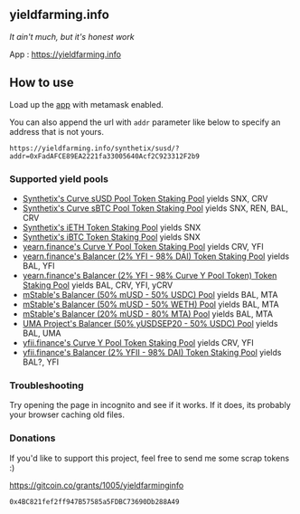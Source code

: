 ## yieldfarming.info

_It ain't much, but it's honest work_

App : https://yieldfarming.info

## How to use

Load up the [app](https://yieldfarming.info) with metamask enabled.

You can also append the url with `addr` parameter like below to specify an address that is not yours.

`https://yieldfarming.info/synthetix/susd/?addr=0xFadAFCE89EA2221fa33005640Acf2C923312F2b9`

### Supported yield pools
* [Synthetix's Curve sUSD Pool Token Staking Pool](https://yieldfarming.info/synthetix/susd/) yields SNX, CRV
* [Synthetix's Curve sBTC Pool Token Staking Pool](https://yieldfarming.info/synthetix/sBTC/) yields SNX, REN, BAL, CRV
* [Synthetix's iETH Token Staking Pool](https://yieldfarming.info/synthetix/ieth/) yields SNX
* [Synthetix's iBTC Token Staking Pool](https://yieldfarming.info/synthetix/ibtc/) yields SNX
* [yearn.finance's Curve Y Pool Token Staking Pool](https://yieldfarming.info/yearn/ycrv/) yields CRV, YFI
* [yearn.finance's Balancer (2% YFI - 98% DAI) Token Staking Pool](https://yieldfarming.info/yearn/yfi_dai/) yields BAL, YFI
* [yearn.finance's Balancer (2% YFI - 98% Curve Y Pool Token) Token Staking Pool](https://yieldfarming.info/yearn/yfi_ycrv) yields BAL, CRV, YFI, yCRV
* [mStable's Balancer (50% mUSD - 50% USDC) Pool](https://yieldfarming.info/mstable/usdc) yields BAL, MTA
* [mStable's Balancer (50% mUSD - 50% WETH) Pool](https://yieldfarming.info/mstable/weth) yields BAL, MTA
* [mStable's Balancer (20% mUSD - 80% MTA) Pool](https://yieldfarming.info/mstable/mta) yields BAL, MTA
* [UMA Project's Balancer (50% yUSDSEP20 - 50% USDC) Pool](https://yieldfarming.info/uma/yusd) yields BAL, UMA
* [yfii.finance's Curve Y Pool Token Staking Pool](https://yieldfarming.info/yfii/ycrv/) yields CRV, YFI
* [yfii.finance's Balancer (2% YFII - 98% DAI) Token Staking Pool](https://yieldfarming.info/yfii/yfii_dai/) yields BAL?, YFI

### Troubleshooting
Try opening the page in incognito and see if it works. If it does, its probably your browser caching old files.

### Donations
If you'd like to support this project, feel free to send me some scrap tokens :) 

https://gitcoin.co/grants/1005/yieldfarminginfo

`0x4BC821fef2ff947B57585a5FDBC73690Db288A49`